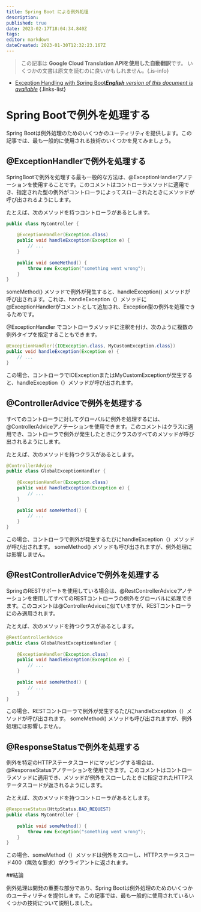 ```yaml
---
title: Spring Boot による例外処理
description: 
published: true
date: 2023-02-17T18:04:34.840Z
tags: 
editor: markdown
dateCreated: 2023-01-30T12:32:23.167Z
---
```


> この記事は **Google Cloud Translation APIを使用した自動翻訳**です。
いくつかの文書は原文を読むのに良いかもしれません。{.is-info}
- [Exception Handling with Spring Boot***English** version of this document is available*](/en/Knowledge-base/Spring-Boot/exception-handling-with-spring-boot)
{.links-list}

    
    
# Spring Bootで例外を処理する

Spring Bootは例外処理のためのいくつかのユーティリティを提供します。この記事では、最も一般的に使用される技術のいくつかを見てみましょう。

## @ExceptionHandlerで例外を処理する

SpringBootで例外を処理する最も一般的な方法は、@ExceptionHandlerアノテーションを使用することです。このコメントはコントローラメソッドに適用でき、指定された型の例外がコントローラによってスローされたときにメソッドが呼び出されるようにします。

たとえば、次のメソッドを持つコントローラがあるとします。

```java
public class MyController {
    
    @ExceptionHandler(Exception.class)
    public void handleException(Exception e) {
        // ...
    }
    
    public void someMethod() {
        throw new Exception("something went wrong");
    }
}
```

someMethod() メソッドで例外が発生すると、handleException() メソッドが呼び出されます。これは、handleException（）メソッドに@ExceptionHandlerがコメントとして追加され、Exception型の例外を処理できるためです。

@ExceptionHandler でコントローラメソッドに注釈を付け、次のように複数の例外タイプを指定することもできます。

```java
@ExceptionHandler({IOException.class, MyCustomException.class})
public void handleException(Exception e) {
    // ...
}
```

この場合、コントローラでIOExceptionまたはMyCustomExceptionが発生すると、handleException（）メソッドが呼び出されます。

## @ControllerAdviceで例外を処理する

すべてのコントローラに対してグローバルに例外を処理するには、@ControllerAdviceアノテーションを使用できます。このコメントはクラスに適用でき、コントローラで例外が発生したときにクラスのすべてのメソッドが呼び出されるようにします。

たとえば、次のメソッドを持つクラスがあるとします。

```java
@ControllerAdvice
public class GlobalExceptionHandler {
    
    @ExceptionHandler(Exception.class)
    public void handleException(Exception e) {
        // ...
    }
    
    public void someMethod() {
        // ...
    }
}
```

この場合、コントローラで例外が発生するたびにhandleException（）メソッドが呼び出されます。 someMethod() メソッドも呼び出されますが、例外処理には影響しません。

## @RestControllerAdviceで例外を処理する

SpringのRESTサポートを使用している場合は、@RestControllerAdviceアノテーションを使用してすべてのRESTコントローラの例外をグローバルに処理できます。このコメントは@ControllerAdviceに似ていますが、RESTコントローラにのみ適用されます。

たとえば、次のメソッドを持つクラスがあるとします。

```java
@RestControllerAdvice
public class GlobalRestExceptionHandler {
    
    @ExceptionHandler(Exception.class)
    public void handleException(Exception e) {
        // ...
    }
    
    public void someMethod() {
        // ...
    }
}
```

この場合、RESTコントローラで例外が発生するたびにhandleException（）メソッドが呼び出されます。 someMethod() メソッドも呼び出されますが、例外処理には影響しません。

## @ResponseStatusで例外を処理する

例外を特定のHTTPステータスコードにマッピングする場合は、@ResponseStatusアノテーションを使用できます。このコメントはコントローラメソッドに適用でき、メソッドが例外をスローしたときに指定されたHTTPステータスコードが返されるようにします。

たとえば、次のメソッドを持つコントローラがあるとします。

```java
@ResponseStatus(HttpStatus.BAD_REQUEST)
public class MyController {
    
    public void someMethod() {
        throw new Exception("something went wrong");
    }
}
```

この場合、someMethod（）メソッドは例外をスローし、HTTPステータスコード400（無効な要求）がクライアントに返されます。

##結論

例外処理は開発の重要な部分であり、Spring Bootは例外処理のためのいくつかのユーティリティを提供します。この記事では、最も一般的に使用されているいくつかの技術について説明しました。